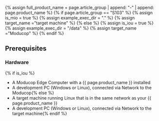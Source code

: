 {% assign full_product_name = page.article_group | append: "-" | append: page.product_name %}
{% if page.article_group == "S103" %}
  {% assign is_mio = true %}
  {% assign example_exec_dir = "." %}
  {% assign target_name ="target machine" %}
{% else %}
  {% assign is_iou = true %}
  {% assign example_exec_dir = "/data" %}
  {% assign target_name ="Moducop" %}
{% endif %}

## Prerequisites

### Hardware
{% if is_iou %}
* A Moducop Edge Computer with a {{ page.product_name }} installed
* A development PC (Windows or Linux), connected via Network to the Moducop{% else %}
* A target machine running Linux that is in the same network as your {{ page.product_name }}
* A development PC (Windows or Linux), connected via Network to the target machine{% endif %}
